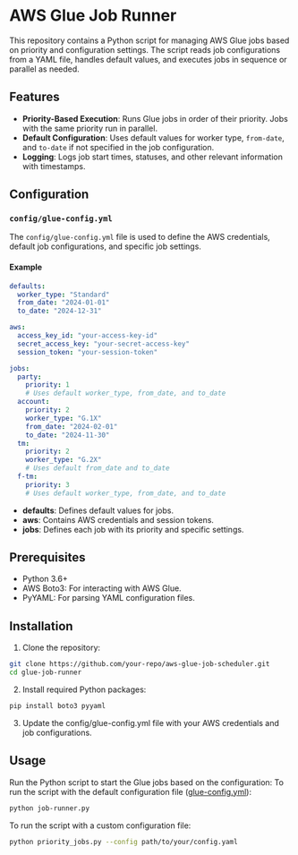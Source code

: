 # AWS Glue Job Runner

This repository contains a Python script for managing AWS Glue jobs based on priority and configuration settings. The script reads job configurations from a YAML file, handles default values, and executes jobs in sequence or parallel as needed.

## Features

- **Priority-Based Execution**: Runs Glue jobs in order of their priority. Jobs with the same priority run in parallel.
- **Default Configuration**: Uses default values for worker type, `from-date`, and `to-date` if not specified in the job configuration.
- **Logging**: Logs job start times, statuses, and other relevant information with timestamps.

## Configuration

### `config/glue-config.yml`

The `config/glue-config.yml` file is used to define the AWS credentials, default job configurations, and specific job settings.

#### Example

```yaml
defaults:
  worker_type: "Standard"
  from_date: "2024-01-01"
  to_date: "2024-12-31"

aws:
  access_key_id: "your-access-key-id"
  secret_access_key: "your-secret-access-key"
  session_token: "your-session-token"

jobs:
  party:
    priority: 1
    # Uses default worker_type, from_date, and to_date
  account:
    priority: 2
    worker_type: "G.1X"
    from_date: "2024-02-01"
    to_date: "2024-11-30"
  tm:
    priority: 2
    worker_type: "G.2X"
    # Uses default from_date and to_date
  f-tm:
    priority: 3
    # Uses default worker_type, from_date, and to_date
```
- **defaults**: Defines default values for jobs.
- **aws**: Contains AWS credentials and session tokens.
- **jobs**: Defines each job with its priority and specific settings.

## Prerequisites
- Python 3.6+
- AWS Boto3: For interacting with AWS Glue.
- PyYAML: For parsing YAML configuration files.

## Installation
1. Clone the repository:

```bash
git clone https://github.com/your-repo/aws-glue-job-scheduler.git
cd glue-job-runner
```
2. Install required Python packages:

```bash
pip install boto3 pyyaml
````
3. Update the config/glue-config.yml file with your AWS credentials and job configurations.

## Usage
Run the Python script to start the Glue jobs based on the configuration:
To run the script with the default configuration file ([glue-config.yml](config%2Fglue-config.yml)):
```bash
python job-runner.py
```
To run the script with a custom configuration file:
```bash
python priority_jobs.py --config path/to/your/config.yaml
```